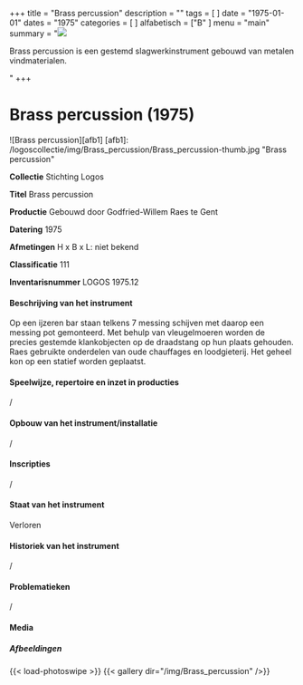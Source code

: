 +++
title = "Brass percussion"
description = ""
tags = [
]
date = "1975-01-01"
dates = "1975"
categories = [
]
alfabetisch = ["B"
]
menu = "main"
summary = "<a href='/logoscollectie/1975/brass_percussion'><img src='/logoscollectie/img/Brass_percussion/Brass_percussion-thumb.jpg'></a><p>Brass percussion is een gestemd slagwerkinstrument gebouwd van metalen vindmaterialen.</p>"
+++


# Brass percussion (1975)

![Brass percussion][afb1]
[afb1]: /logoscollectie/img/Brass_percussion/Brass_percussion-thumb.jpg "Brass percussion"

**Collectie**
Stichting Logos

**Titel**
Brass percussion

**Productie**
Gebouwd door Godfried-Willem Raes te Gent

**Datering**
1975

**Afmetingen**
H x B x L: niet bekend

**Classificatie**
111

**Inventarisnummer**
LOGOS 1975.12

#### Beschrijving van het instrument
Op een ijzeren bar staan telkens 7 messing schijven met daarop een messing pot gemonteerd. Met behulp van vleugelmoeren worden de precies gestemde klankobjecten op de draadstang op hun plaats gehouden. Raes gebruikte onderdelen van oude chauffages en loodgieterij. Het geheel kon op een statief worden geplaatst.

#### Speelwijze, repertoire en inzet in producties
/

#### Opbouw van het instrument/installatie
/

#### Inscripties
/

#### Staat van het instrument
Verloren

#### Historiek van het instrument
/

#### Problematieken
/

#### Media
##### Afbeeldingen
{{< load-photoswipe >}}
{{< gallery dir="/img/Brass_percussion" />}}
